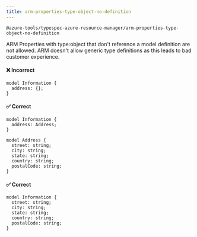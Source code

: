 ```yaml
---
title: arm-properties-type-object-no-definition
---
```


```text title=- Full name-
@azure-tools/typespec-azure-resource-manager/arm-properties-type-object-no-definition
```

ARM Properties with type:object that don't reference a model definition are not allowed. ARM doesn't allow generic type definitions as this leads to bad customer experience.

#### ❌ Incorrect

```tsp
model Information {
  address: {};
}
```

#### ✅ Correct

```tsp
model Information {
  address: Address;
}

model Address {
  street: string;
  city: string;
  state: string;
  country: string;
  postalCode: string;
}
```

#### ✅ Correct

```tsp
model Information {
  street: string;
  city: string;
  state: string;
  country: string;
  postalCode: string;
}
```
